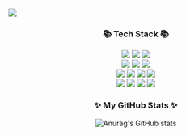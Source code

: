 ### 
<img src="https://capsule-render.vercel.app/api?waving=Rect&color=auto&height=300&section=header&text=welcome&fontSize=90" />


<h3 align="center">📚 Tech Stack 📚</h3>
<p align="center">

  <img src="https://img.shields.io/badge/-javascript-yellow?style=for-the-badge&logo=javascript&logoColor=white">
  <img src="https://img.shields.io/badge/-typescript-blue?style=for-the-badge&logo=typescript&logoColor=white">
  <img src="https://img.shields.io/badge/react-61DAFB?style=for-the-badge&logo=react&logoColor=black">
 <br/>
 <img src="https://img.shields.io/badge/html5-E34F26?style=for-the-badge&logo=html5&logoColor=white">
  <img src="https://img.shields.io/badge/css-1572B6?style=for-the-badge&logo=css3&logoColor=white">
  <img src="https://img.shields.io/badge/yarn-%232C8EBB.svg?style=for-the-badge&logo=yarn&logoColor=white">
 <br/>
   <img src="https://img.shields.io/badge/Styled Components-DB7093?style=for-the-badge&logo=styled-components&logoColor=white">
  <img src="https://img.shields.io/badge/axios-2C5BB4?style=for-the-badge&logo=axios&logoColor=white">
  <img src="https://img.shields.io/badge/Redux Toolkit-CA4245?style=for-the-badge&logo=React Router Dom&logoColor=white">
 <img src="https://img.shields.io/badge/-React%20Query-FF4154?style=for-the-badge&logo=react%20query&logoColor=white">
 <br/>
 <img src="https://img.shields.io/badge/github-181717?style=for-the-badge&logo=github&logoColor=white">
 <img src="https://img.shields.io/badge/amazonaws-232F3E?style=for-the-badge&logo=amazonaws&logoColor=white">
  <img src="https://img.shields.io/badge/CloudFront-D05C4B?style=for-the-badge&logo=Amazon AWS&logoColor=white">
 <img src="https://img.shields.io/badge/Amazon S3-569A31?style=for-the-badge&logo=Amazon S3&logoColor=white">


 <h3 align="center">✨ My GitHub Stats ✨</h3>
  <div align="center">


![Anurag's GitHub stats](https://github-readme-stats.vercel.app/api?username=qusgmlwo&show_icons=true&theme=radical)

